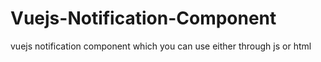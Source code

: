 # Vuejs-Notification-Component
vuejs notification component which you can use either through js or html
